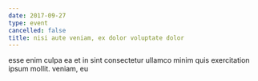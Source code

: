 ```yaml
---
date: 2017-09-27
type: event
cancelled: false
title: nisi aute veniam, ex dolor voluptate dolor
---
```

esse enim culpa ea et in sint consectetur ullamco minim quis exercitation ipsum mollit. veniam, eu